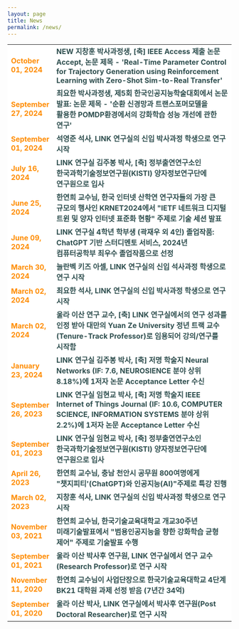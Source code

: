 ```yaml
---
layout: page
title: News
permalink: /news/
---
```

<style>
    .news {
        font-family: "NotoSansKR-Regular", sans-serif
        font-size: 1em;
        font-weight: bold;
    }
    
    .news td {
        color: darkorange;
    }

    .news .desc {
        color: darkslategray;
        word-break: keep-all;
    }

    @media (min-width: 1200px) {
        .container {
            max-width: 1180px;
            padding: 0;
        }
    }
</style>
<section>
    <div class="cw-content container-fluid">
        <div class="cyw-container">
            <div class="container">
                <!--Start Container Div-->
                <div style="background-color:white; font-size: 110%;">
                    <!--Start Content Grid-->
                    <div class="row content">
                            <table class="table">
                                <tr class="news" year="2024" month="10" day="01">
                                    <td class="text-md-right" style="width: 20%">
                                        October 01, 2024
                                    </td>
                                    <td class="desc" style="width: 80%">
                                        <span class="badge bg-danger border border-danger rounded-pill">NEW</span>
                                        지창훈 박사과정생, [축] IEEE Access 제출 논문 Accept, 논문 제목 - 'Real-Time Parameter Control for Trajectory Generation using Reinforcement Learning with Zero-Shot Sim-to-Real Transfer' 
                                        <a href="https://ieeexplore.ieee.org/document/10705302" target="_blank">
                                            <i class="fa fa-link" aria-hidden="true"></i>
                                        </a>
                                    </td>
                                </tr>
                                <tr class="news" year="2024" month="09" day="27">
                                    <td class="text-md-right" style="width: 20%">
                                        September 27, 2024
                                    </td>
                                    <td class="desc" style="width: 80%">
                                        최요한 박사과정생, 제5회 한국인공지능학술대회에서 논문 발표: 논문 제목 - '순환 신경망과 트랜스포머모델을 활용한 POMDP환경에서의 강화학습 성능 개선에 관한 연구'
                                        <a href="https://koreaai.org/" target="_blank">
                                            <i class="fa fa-link" aria-hidden="true"></i>
                                        </a>
                                    </td>
                                </tr>
                                <tr class="news" year="2024" month="09" day="01">
                                    <td class="text-md-right" style="width: 20%">
                                        September 01, 2024
                                    </td>
                                    <td class="desc" style="width: 80%">
                                        석영준 석사, LINK 연구실의 신입 박사과정 학생으로 연구 시작
                                    </td>
                                </tr>
                                <tr class="news" year="2024" month="07" day="16">
                                    <td class="text-md-right" style="width: 20%">
                                        July 16, 2024
                                    </td>
                                    <td class="desc" style="width: 80%">
                                        LINK 연구실 김주봉 박사, [축] 정부출연연구소인 <strong>한국과학기술정보연구원(KISTI)</strong> 양자정보연구단에 연구원으로 입사
                                    </td>
                                </tr>
                                <tr class="news" year="2024" month="06" day="25">
                                    <td class="text-md-right" style="width: 20%">
                                        June 25, 2024
                                    </td>
                                    <td class="desc" style="width: 80%">
                                        한연희 교수님, 한국 인터넷 산학연 연구자들의 가장 큰 규모의 행사인 KRNET2024에서 "IETF 네트워크 디지털 트윈 및 양자 인터넷 표준화 현황" 주제로 기술 세션 발표
                                    </td>
                                </tr>
                                <tr class="news" year="2024" month="06" day="09">
                                    <td class="text-md-right" style="width: 20%">
                                        June 09, 2024
                                    </td>
                                    <td class="desc" style="width: 80%">
                                        LINK 연구실 4학년 학부생 (곽재우 외 4인) 졸업작품: <strong>ChatGPT 기반 스터디멘토 서비스</strong>, 2024년 컴퓨터공학부 최우수 졸업작품으로 선정
                                        <a href="https://www.youtube.com/watch?v=k7lPh06q0qw" target="_blank">
                                            <i class="fa fa-youtube" style="color: red"></i>
                                        </a>
                                    </td>
                                </tr>
                                <tr class="news" year="2024" month="03" day="30">
                                    <td class="text-md-right" style="width: 20%">
                                        March 30, 2024
                                    </td>
                                    <td class="desc" style="width: 80%">
                                        눌란벡 키즈 아셀, LINK 연구실의 신입 석사과정 학생으로 연구 시작
                                    </td>
                                </tr>
                                <tr class="news" year="2024" month="03" day="02">
                                    <td class="text-md-right" style="width: 20%">
                                        March 02, 2024
                                    </td>
                                    <td class="desc" style="width: 80%">
                                        최요한 석사, LINK 연구실의 신입 박사과정 학생으로 연구 시작
                                    </td>
                                </tr>
                                <tr class="news" year="2024" month="03" day="02">
                                    <td class="text-md-right" style="width: 20%">
                                        March 02, 2024
                                    </td>
                                    <td class="desc" style="width: 80%">
                                        울라 이산 연구 교수, [축] LINK 연구실에서의 연구 성과를 인정 받아 <strong>대만의 Yuan Ze University</strong> 정년 트랙 교수(Tenure-Track Professor)로 임용되어 강의/연구를 시작함
                                        <a href="https://www.cse.yzu.edu.tw/en/people/professor?name=Ihsan%20Ullah" target="_blank">
                                            <i class="fa fa-link" aria-hidden="true"></i>
                                        </a>
                                    </td>
                                </tr>
                                <tr class="news" year="2024" month="01" day="23">
                                    <td class="text-md-right" style="width: 20%">
                                        January 23, 2024
                                    </td>
                                    <td class="desc" style="width: 80%">
                                        LINK 연구실 김주봉 박사, [축] 저명 학술지 <strong>Neural Networks (IF: 7.6, NEUROSIENCE 분야 상위 8.18%)</strong>에 1저자 논문 Acceptance Letter 수신 
                                        <a href="https://www.sciencedirect.com/science/article/pii/S089360802400073X" target="_blank">
                                            <i class="fa fa-link" aria-hidden="true"></i>
                                        </a>
                                    </td>
                                </tr>
                                <tr class="news" year="2023" month="09" day="26">
                                    <td class="text-md-right" style="width: 20%">
                                        September 26, 2023
                                    </td>
                                    <td class="desc" style="width: 80%">
                                        LINK 연구실 임현교 박사, [축] 저명 학술지 <strong>IEEE Internet of Things Journal (IF: 10.6, COMPUTER SCIENCE, INFORMATION SYSTEMS 분야 상위 2.2%)</strong>에 1저자 논문 Acceptance Letter 수신 
                                        <a href="https://ieeexplore.ieee.org/abstract/document/10263775" target="_blank">
                                            <i class="fa fa-link" aria-hidden="true"></i>
                                        </a>
                                    </td>
                                </tr>
                                <tr class="news" year="2023" month="09" day="01">
                                    <td class="text-md-right" style="width: 20%">
                                        September 01, 2023
                                    </td>
                                    <td class="desc" style="width: 80%">
                                        LINK 연구실 임현교 박사, [축] 정부출연연구소인 <strong>한국과학기술정보연구원(KISTI)</strong> 양자정보연구단에 연구원으로 입사
                                    </td>
                                </tr>
                                <tr class="news" year="2023" month="04" day="26">
                                    <td class="text-md-right" style="width: 20%">
                                        April 26, 2023
                                    </td>
                                    <td class="desc" style="width: 80%">
                                        한연희 교수님, 충남 천안시 공무원 800여명에게 "챗지피티'(ChatGPT)와 인공지능(AI)"주제로 특강 진행 
                                        <a href="https://www.yna.co.kr/view/AKR20230426051400063" target="_blank">
                                            <i class="fa fa-link" aria-hidden="true"></i>
                                        </a>
                                    </td>
                                </tr>
                                <tr class="news" year="2023" month="03" day="02">
                                    <td class="text-md-right" style="width: 20%">
                                        March 02, 2023
                                    </td>
                                    <td class="desc" style="width: 80%">
                                        지창훈 석사, LINK 연구실의 신입 박사과정 학생으로 연구 시작
                                    </td>
                                </tr>
                                <tr class="news" year="2021" month="11" day="03">
                                    <td class="text-md-right" style="width: 20%">
                                        November 03, 2021
                                    </td>
                                    <td class="desc" style="width: 80%">
                                        한연희 교수님, 한국기술교육대학교 개교30주년 미래기술발표에서 "범용인공지능을 향한 강화학습 균형 제어" 주제로 기술발표 수행
                                        <a href="https://www.youtube.com/watch?v=Sx2Gp2srhlU" target="_blank">
                                            <i class="fa fa-youtube" style="color: red"></i>
                                        </a>
                                    </td>
                                </tr>
                                <tr class="news" year="2021" month="10" day="01">
                                    <td class="text-md-right" style="width: 20%">
                                        September 01, 2021
                                    </td>
                                    <td class="desc" style="width: 80%">
                                        울라 이산 박사후 연구원, LINK 연구실에서 연구 교수(Research Professor)로 연구 시작
                                    </td>
                                </tr>
                                <tr class="news" year="2020" month="11" day="11">
                                    <td class="text-md-right" style="width: 20%">
                                        November 11, 2020
                                    </td>
                                    <td class="desc" style="width: 80%">
                                        한연희 교수님이 사업단장으로 한국기술교육대학교 4단계 BK21 대학원 과제 선정 받음 (7년간 34억)
                                        <a href="https://www.ccdailynews.com/news/articleView.html?idxno=2015906" target="_blank">
                                            <i class="fa fa-link" aria-hidden="true"></i>
                                        </a>
                                    </td>
                                </tr>
                                <tr class="news" year="2020" month="09" day="01">
                                    <td class="text-md-right" style="width: 20%">
                                        September 01, 2020
                                    </td>
                                    <td class="desc" style="width: 80%">
                                        울라 이산 박사, LINK 연구실에서 박사후 연구원(Post Doctoral Researcher)로 연구 시작
                                    </td>
                                </tr>
                            </table>
                    </div>
                    <div class="clear"></div>
                    <!--End Content Grid-->
                </div>
            </div>
        </div>
        <!--End Container Div-->
    </div>
</section>

<script type="text/javascript">
    var acc = document.getElementsByClassName("accordion");

    for (var i = 0; i < acc.length; i++) {
        acc[i].addEventListener("click", function () {
            this.classList.toggle("acc_active");
            var panel = this.nextElementSibling;
            if (panel.style.maxHeight) {
                panel.style.maxHeight = null;
            } else {
                panel.style.maxHeight = panel.scrollHeight + "px";
            }
        });
    }

    for (var i = 0; i < acc.length; i++) {
        acc[i].click();
    }
</script>